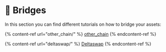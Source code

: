 # 🌉 Bridges

In this section you can find different tutorials on how to bridge your assets:

{% content-ref url="other_chain/" %}
[other\_chain](other\_chain/)
{% endcontent-ref %}

{% content-ref url="deltaswap/" %}
[Deltaswap](./deltaswap)
{% endcontent-ref %}
